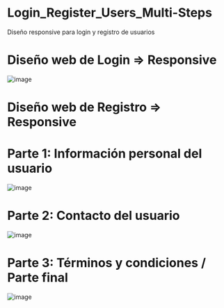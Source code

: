 # Login_Register_Users_Multi-Steps
Diseño responsive para login y registro de usuarios

# Diseño web de Login => Responsive
![image](https://github.com/alexrqr/Login_Register_Users_Multi-Steps/assets/121317201/a8f63464-7969-46ca-951c-6b8217704241)


# Diseño web de Registro => Responsive
  # Parte 1: Información personal del usuario
  ![image](https://github.com/alexrqr/Login_Register_Users_Multi-Steps/assets/121317201/edfc5f22-1519-4af4-9ac1-81c43713ca8f)

  # Parte 2: Contacto del usuario
  ![image](https://github.com/alexrqr/Login_Register_Users_Multi-Steps/assets/121317201/4d023193-dfbb-44ad-b3bd-5242cf734b58)

  # Parte 3: Términos y condiciones / Parte final
  ![image](https://github.com/alexrqr/Login_Register_Users_Multi-Steps/assets/121317201/b11531a1-c4b0-4b77-b0c9-ab98f5f0021f)

